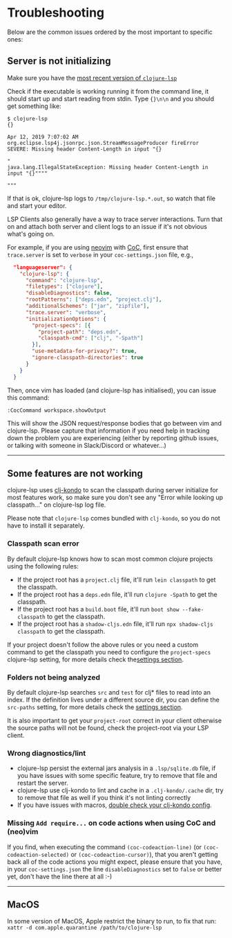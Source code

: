 # Troubleshooting

Below are the common issues ordered by the most important to specific ones:

## Server is not initializing

Make sure you have the [most recent version of `clojure-lsp`](https://clojure-lsp.github.io/clojure-lsp/installation/#native-binary-recommended)

Check if the executable is working running it from the command line, it should start up and start reading from stdin.
Type `{}\n\n` and you should get something like:

```
$ clojure-lsp
{}

Apr 12, 2019 7:07:02 AM org.eclipse.lsp4j.jsonrpc.json.StreamMessageProducer fireError
SEVERE: Missing header Content-Length in input "{}

"
java.lang.IllegalStateException: Missing header Content-Length in input "{}""""

"""
```

If that is ok, clojure-lsp logs to `/tmp/clojure-lsp.*.out`, so watch that file and start your editor.

LSP Clients also generally have a way to trace server interactions. Turn that on and attach both server and client logs to an issue if it's not obvious what's going on.

For example, if you are using [neovim](https://neovim.io/) with
[CoC](https://github.com/neoclide/coc.nvim), first ensure that
`trace.server` is set to `verbose` in your `coc-settings.json` file,
e.g.,

```json
  "languageserver": {
    "clojure-lsp": {
      "command": "clojure-lsp",
      "filetypes": ["clojure"],
      "disableDiagnostics": false,
      "rootPatterns": ["deps.edn", "project.clj"],
      "additionalSchemes": ["jar", "zipfile"],
      "trace.server": "verbose",
      "initializationOptions": {
        "project-specs": [{
          "project-path": "deps.edn",
          "classpath-cmd": ["clj", "-Spath"]
        }],
        "use-metadata-for-privacy?": true,
        "ignore-classpath-directories": true
      }
    }
  }
```

Then, once vim has loaded (and clojure-lsp has initialised), you can
issue this command:

`:CocCommand workspace.showOutput`

This will show the JSON request/response bodies that go between vim
and clojure-lsp. Please capture that information if you need help in
tracking down the problem you are experiencing (either by reporting
github issues, or talking with someone in Slack/Discord or
whatever...)

---

## Some features are not working

clojure-lsp uses [clj-kondo](https://github.com/clj-kondo/clj-kondo) to scan the classpath
during server initialize for most features work, so make sure you don't see any "Error while looking up classpath..." on clojure-lsp log file.

Please note that `clojure-lsp` comes bundled with `clj-kondo`, so you do not have to install it separately.

### Classpath scan error

By default clojure-lsp knows how to scan most common clojure projects using the following rules:

- If the project root has a `project.clj` file, it'll run `lein classpath` to get the classpath.
- If the project root has a `deps.edn` file, it'll run `clojure -Spath` to get the classpath.
- If the project root has a `build.boot` file, it'll run `boot show --fake-classpath` to get the classpath.
- If the project root has a `shadow-cljs.edn` file, it'll run `npx shadow-cljs classpath` to get the classpath.

If your project doesn't follow the above rules or you need a custom command to get the classpath you need to configure the `project-specs` clojure-lsp setting, for more details check the[settings section](https://clojure-lsp.github.io/clojure-lsp/settings/).

### Folders not being analyzed

By default clojure-lsp searches `src` and `test` for clj* files to read into an index.
If the definition lives under a different source dir, you can define the `src-paths` setting, for more details check the [settings section](https://clojure-lsp.github.io/clojure-lsp/settings/).

It is also important to get your `project-root` correct in your client otherwise the source paths will not be found, check the project-root via your LSP client.

### Wrong diagnostics/lint

- clojure-lsp persist the external jars analysis in a `.lsp/sqlite.db` file, if you have issues with some specific feature,
try to remove that file and restart the server.
- clojure-lsp use clj-kondo to lint and cache in a `.clj-kondo/.cache` dir, try to remove that file as well if you think it's not linting correctly
- If you have issues with macros, [double check your clj-kondo config](https://github.com/clj-kondo/clj-kondo/blob/master/doc/config.md#unrecognized-macros).

### Missing `Add require...` on code actions when using CoC and (neo)vim

If you find, when executing the command
`(coc-codeaction-line)` (or `(coc-codeaction-selected)` or
`(coc-codeaction-cursor)`), that you aren't getting back
all of the code actions you might expect, please ensure that you have,
in your `coc-settings.json` the line `disableDiagnostics` set to
`false` or better yet, don't have the line there at all :-)

---
## MacOS

In some version of MacOS, Apple restrict the binary to run, to fix that run: `xattr -d com.apple.quarantine /path/to/clojure-lsp`
